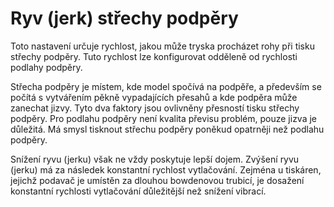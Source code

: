 Ryv (jerk) střechy podpěry
====
Toto nastavení určuje rychlost, jakou může tryska procházet rohy při tisku střechy podpěry. Tuto rychlost lze konfigurovat odděleně od rychlosti podlahy podpěry.

Střecha podpěry je místem, kde model spočívá na podpěře, a především se počítá s vytvářením pěkně vypadajících přesahů a kde podpěra může zanechat jizvy. Tyto dva faktory jsou ovlivněny přesností tisku střechy podpěry. Pro podlahu podpěry není kvalita převisu problém, pouze jizva je důležitá. Má smysl tisknout střechu podpěry poněkud opatrněji než podlahu podpěry.

Snížení ryvu (jerku) však ne vždy poskytuje lepší dojem. Zvýšení ryvu (jerku) má za následek konstantní rychlost vytlačování. Zejména u tiskáren, jejichž podavač je umístěn za dlouhou bowdenovou trubicí, je dosažení konstantní rychlosti vytlačování důležitější než snížení vibrací.